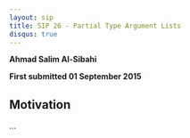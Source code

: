 ```yaml
---
layout: sip
title: SIP 26 - Partial Type Argument Lists
disqus: true
---
```


__Ahmad Salim Al-Sibahi__

__First submitted 01 September 2015__

## Motivation ##
...
